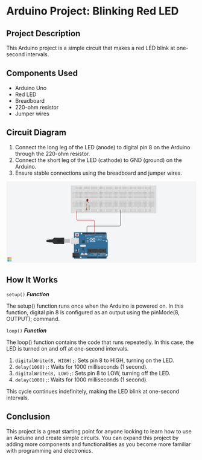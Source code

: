 # Arduino Project: Blinking Red LED

## Project Description

This Arduino project is a simple circuit that makes a red LED blink at one-second intervals.

## Components Used

- Arduino Uno
- Red LED
- Breadboard
- 220-ohm resistor
- Jumper wires

## Circuit Diagram

1. Connect the long leg of the LED (anode) to digital pin 8 on the Arduino through the 220-ohm resistor.
2. Connect the short leg of the LED (cathode) to GND (ground) on the Arduino.
3. Ensure stable connections using the breadboard and jumper wires.

![Circuit diagram](https://github.com/MBenincasa/arduino-learning-projects/blob/main/blinking_red_led/blinking_red_led_design.png)

## How It Works
`setup()` ***Function***

The setup() function runs once when the Arduino is powered on. In this function, digital pin 8 is configured as an output using the pinMode(8, OUTPUT); command.

`loop()` ***Function***

The loop() function contains the code that runs repeatedly. In this case, the LED is turned on and off at one-second intervals.

1. `digitalWrite(8, HIGH);`: Sets pin 8 to HIGH, turning on the LED.
2. `delay(1000);`: Waits for 1000 milliseconds (1 second).
3. `digitalWrite(8, LOW);`: Sets pin 8 to LOW, turning off the LED.
4. `delay(1000);`: Waits for 1000 milliseconds (1 second).

This cycle continues indefinitely, making the LED blink at one-second intervals.

## Conclusion

This project is a great starting point for anyone looking to learn how to use an Arduino and create simple circuits. You can expand this project by adding more components and functionalities as you become more familiar with programming and electronics.
